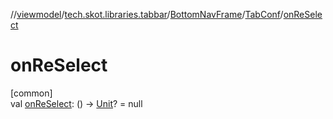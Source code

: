//[viewmodel](../../../../index.md)/[tech.skot.libraries.tabbar](../../index.md)/[BottomNavFrame](../index.md)/[TabConf](index.md)/[onReSelect](on-re-select.md)

# onReSelect

[common]\
val [onReSelect](on-re-select.md): () -&gt; [Unit](https://kotlinlang.org/api/latest/jvm/stdlib/kotlin/-unit/index.html)? = null

